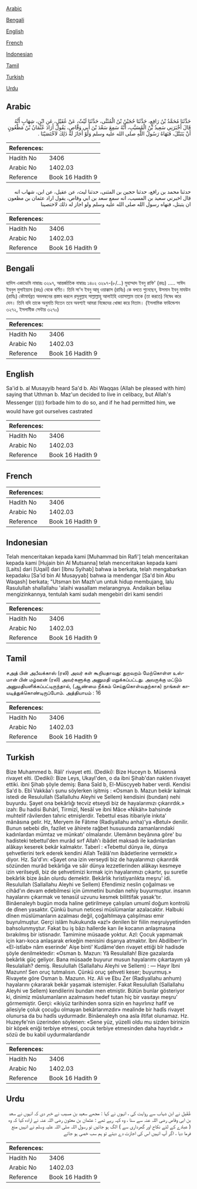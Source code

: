 [Arabic](#arabic)

[Bengali](#bengali)

[English](#english)

[French](#french)

[Indonesian](#indonesian)

[Tamil](#tamil)

[Turkish](#turkish)

[Urdu](#urdu)

## Arabic


<div dir="rtl" lang="ar" style={{fontSize:'larger',backgroundColor:'#f8f9fa',padding:20}}>
حَدَّثَنَا مُحَمَّدُ بْنُ رَافِعٍ، حَدَّثَنَا حُجَيْنُ بْنُ الْمُثَنَّى، حَدَّثَنَا لَيْثٌ، عَنْ عُقَيْلٍ، عَنِ ابْنِ، شِهَابٍ أَنَّهُ قَالَ أَخْبَرَنِي سَعِيدُ بْنُ الْمُسَيَّبِ، أَنَّهُ سَمِعَ سَعْدَ بْنَ أَبِي وَقَّاصٍ، يَقُولُ أَرَادَ عُثْمَانُ بْنُ مَظْعُونٍ أَنْ يَتَبَتَّلَ، فَنَهَاهُ رَسُولُ اللَّهِ صلى الله عليه وسلم وَلَوْ أَجَازَ لَهُ ذَلِكَ لاَخْتَصَيْنَا ‏.‏
</div>
<div style={{backgroundColor:'#f8f9fa',padding:20, marginBottom: 10}}><table> <thead> <tr> <th>References:</th> <th></th> </tr> </thead> <tbody><tr><td>Hadith No</td><td>3406</td></tr><tr><td>Arabic No</td><td>1402.03</td></tr><tr><td>Reference</td><td>Book 16 Hadith 9</td></tr></tbody></table></div>


<div dir="rtl" lang="ar" style={{fontSize:'larger',backgroundColor:'#f8f9fa',padding:20}}>
حدثنا محمد بن رافع، حدثنا حجين بن المثنى، حدثنا ليث، عن عقيل، عن ابن، شهاب انه قال اخبرني سعيد بن المسيب، انه سمع سعد بن ابي وقاص، يقول اراد عثمان بن مظعون ان يتبتل، فنهاه رسول الله صلى الله عليه وسلم ولو اجاز له ذلك لاختصينا
</div>
<div style={{backgroundColor:'#f8f9fa',padding:20, marginBottom: 10}}><table> <thead> <tr> <th>References:</th> <th></th> </tr> </thead> <tbody><tr><td>Hadith No</td><td>3406</td></tr><tr><td>Arabic No</td><td>1402.03</td></tr><tr><td>Reference</td><td>Book 16 Hadith 9</td></tr></tbody></table></div>

## Bengali


<div dir="ltr" lang="bn" style={{fontSize:'larger',backgroundColor:'#f8f9fa',padding:20}}>
হাদিস একাডেমি নাম্বারঃ ৩২৯৭, আন্তর্জাতিক নাম্বারঃ ১৪০২ ৩২৯৭-(৮/...) মুহাম্মাদ ইবনু রাফি' (রহঃ) ..... সাঈদ ইবনুল মুসাইয়্যাব (রহঃ) থেকে বর্ণিত। তিনি সা'দ ইবনু আবূ ওয়াক্কাস (রাযিঃ) কে বলতে শুনেছেন, উসমান ইবনু মাযউন (রাযিঃ) কৌমাৰ্যব্রত অবলম্বনের প্রস্তাব করলে রসূলুল্লাহ সাল্লাল্লাহু আলাইহি ওয়াসাল্লাম তাকে (তা করতে) নিষেধ করে দেন। তিনি যদি তাকে অনুমতি দিতেন তবে অবশ্যই আমরা নিজেদের খোজা করে নিতাম। (ইসলামিক ফাউন্ডেশন ৩২৭২, ইসলামীক সেন্টার ৩২৭০)
</div>
<div style={{backgroundColor:'#f8f9fa',padding:20, marginBottom: 10}}><table> <thead> <tr> <th>References:</th> <th></th> </tr> </thead> <tbody><tr><td>Hadith No</td><td>3406</td></tr><tr><td>Arabic No</td><td>1402.03</td></tr><tr><td>Reference</td><td>Book 16 Hadith 9</td></tr></tbody></table></div>

## English


<div dir="ltr" lang="en" style={{fontSize:'larger',backgroundColor:'#f8f9fa',padding:20}}>
Sa'id b. al Musayyib heard Sa'd b. Abi Waqqas (Allah be pleased with him) saying that Uthman b. Maz'un decided to live in celibacy, but Allah's Messenger (ﷺ) forbade him to do so, and if he had permitted him, we would have got ourselves castrated
</div>
<div style={{backgroundColor:'#f8f9fa',padding:20, marginBottom: 10}}><table> <thead> <tr> <th>References:</th> <th></th> </tr> </thead> <tbody><tr><td>Hadith No</td><td>3406</td></tr><tr><td>Arabic No</td><td>1402.03</td></tr><tr><td>Reference</td><td>Book 16 Hadith 9</td></tr></tbody></table></div>

## French


<div dir="ltr" lang="fr" style={{fontSize:'larger',backgroundColor:'#f8f9fa',padding:20}}>

</div>
<div style={{backgroundColor:'#f8f9fa',padding:20, marginBottom: 10}}><table> <thead> <tr> <th>References:</th> <th></th> </tr> </thead> <tbody><tr><td>Hadith No</td><td>3406</td></tr><tr><td>Arabic No</td><td>1402.03</td></tr><tr><td>Reference</td><td>Book 16 Hadith 9</td></tr></tbody></table></div>

## Indonesian


<div dir="ltr" lang="id" style={{fontSize:'larger',backgroundColor:'#f8f9fa',padding:20}}>
Telah menceritakan kepada kami [Muhammad bin Rafi'] telah menceritakan kepada kami [Hujain bin Al Mutsanna] telah menceritakan kepada kami [Laits] dari [Uqail] dari [Ibnu Syihab] bahwa ia berkata, telah mengabarkan kepadaku [Sa'id bin Al Musayyab] bahwa ia mendengar [Sa'd bin Abu Waqash] berkata; "Utsman bin Mazh'un untuk hidup membujang, lalu Rasulullah shallallahu 'alaihi wasallam melarangnya. Andaikan beliau mengizinkannya, tentulah kami sudah mengebiri diri kami sendiri
</div>
<div style={{backgroundColor:'#f8f9fa',padding:20, marginBottom: 10}}><table> <thead> <tr> <th>References:</th> <th></th> </tr> </thead> <tbody><tr><td>Hadith No</td><td>3406</td></tr><tr><td>Arabic No</td><td>1402.03</td></tr><tr><td>Reference</td><td>Book 16 Hadith 9</td></tr></tbody></table></div>

## Tamil


<div dir="ltr" lang="ta" style={{fontSize:'larger',backgroundColor:'#f8f9fa',padding:20}}>
சஅத் பின் அபீவக்காஸ் (ரலி) அவர் கள் கூறியதாவது: துறவறம் மேற்கொள்ள உஸ்மான் பின் மழ்ஊன் (ரலி) அவர்களுக்கு அனுமதி மறுக்கப்பட்டது. அவருக்கு மட்டும் அனுமதியளிக்கப்பட்டிருந்தால், (ஆண்மை நீக்கம் செய்துகொள்வதற்காக) நாங்கள் காயடித்துக்கொண்டிருப்போம். அத்தியாயம் : 16
</div>
<div style={{backgroundColor:'#f8f9fa',padding:20, marginBottom: 10}}><table> <thead> <tr> <th>References:</th> <th></th> </tr> </thead> <tbody><tr><td>Hadith No</td><td>3406</td></tr><tr><td>Arabic No</td><td>1402.03</td></tr><tr><td>Reference</td><td>Book 16 Hadith 9</td></tr></tbody></table></div>

## Turkish


<div dir="ltr" lang="tr" style={{fontSize:'larger',backgroundColor:'#f8f9fa',padding:20}}>
Bize Muhammed b. Râîi' rivayet etti. (Dediki): Bize Huceyn b. Müsennâ rivayet elti. (Dediki): Bize Leys, Ukayl'den, o da ibni Şihab'dan naklen rivayet ettiki. ibni Şihab şöyle demiş: Bana Saîd b, El-Müscyyeb haber verdi. Kendisi Sa'd b. Ebî Vakkâa'ı şunu söylerken işitmiş : «Osman b. Mazun bekâr kalmak istedi de Resulullah (Sallalluhu Aleyhi ve Sellem) kendisini (bundan) nehi buyurdu. Şayet ona bekârlığı tecviz etseydi biz de hayalarımızı çıkarırdık.» izah: Bu hadisi Buhârî, Tirmizî, Nesâî ve ibni Mâce «Nikâh» bahsinde muhtelif râvilerden tahric etmişlerdir. Tebettul esas itibariyle inkıta' mânâsına gelir. Hz, Meryem ile Fâtıme (Radiyallahu anha)'ya «Betul» denilir. Bunun sebebi dîn, fazilet ve âhirete rağbet hususunda zamanlarındaki kadınlardan mümtaz ve münkatı' olmalarıdır. Ulemânın beyânına göre' bu hadisteki tebettul'den murâd sırf Allah'ı ibâdet maksadı ile kadınlardan alâkayı keserek bekâr kalmaktır. Taberî : «Tebettul dünya ile, dünya şehvetlerini terk ederek kendini Alîah Teâlâ'nın ibâdetlerine vermektir.» diyor. Hz. Sa'd'ın: «Şayet ona izin verseydi biz de hayalarımızı çıkarırdık sözünden murâd bekârlığa ve sâir dünya lezzetlerinden alâkayı kesmeye izin verilseydi, biz de şehvetimizi kırmak için hayalarımızı çıkartır, şu suretle bekârlık bize âsân olurdu demektir. Bekârlık hıristiyanlıkta meşru' idi. Resulullah (Sallallahu Aleyhi ve Sellem) Efendimiz neslin çoğalması ve cihâd'ın devam edebilmesi için ümmetini bundan nehiy buyurmuştur. insanın hayalarını çıkarmak ve tenasül uzvunu kesmek bilittifak yasak'tır. Binâenaleyh bugün moda haline getirilmeye çalışılan umumî doğum kontrolü de dînen yasaktır. Çünkü bunun neticesi müslümanlar azalacaktır. Halbuki dînen müslümanların azalması değil, çoğaltılmaya çalışılması emir buyrulmuştur. Gerçi islâm hukukunda «az!» denilen bir fiilin meşruiyyetinden bahsolunmyştur. Fakat bu iş bâzı hallerde karı ile kocanın anlaşmasına bırakılmış bir istisnadır. Tamimine müsaade yoktur. Azl: Çocuk yapmamak için karı-koca anlaşarak erkeğin menisini dışarıya atmaktır. îbni Abdilberr'in «El-istîab» nâm eserinde' Aişe binti' Kudâme'den rivayet ettiği bîr hadisde şöyle denilmektedir: «Osman b. Mazun: Yâ Resulallah! Bize gazalarda bekârlık güç geliyor. Bana müsaade buyurur musun hayalarımı çıkartayım yâ Resulaliah? demiş. Resulullah (Sallallahu Aleyhi ve Sellem) : — Hayır îbni Mazunn! Sen oruç tutmalısın. Çünkü oruç şehveti keser; buyurmuş.» Rivayete göre Osman b. Mazunn. Hz. Ali ve Ebu Zer (Radiyallahu anhum) hayalarını çıkararak bekâr yaşamak istemişler. Fakat Resulullah (Sallallahu Aleyhi ve Sellem) kendilerini bundan men etmiştir. Bütün bunlar gösteriyor ki, dinimiz müslumanların azalmasını hedef tutan hiç bir vasıtayı meşru' görmemiştir. Gerçi: «ikiyüz tarihinden sonra sizin en hayırlınız hafif ve ailesiyle çoluk çocuğu olmayan bekârlarımzdır» mealinde bir hadîs rivayet olunursa da bu hadîs uydurmadır. Binâenaleyh ona asla iltifat olunamaz. Hz. Huzeyfe'nin üzerinden söylenen: «Sene yüz, yüzelli oldu mu sizden birinizin bir köpek eniği terbiye etmesi, çocuk terbiye etmesinden daha hayırlıdır.» sözü de bu kabil uydurmalardandır
</div>
<div style={{backgroundColor:'#f8f9fa',padding:20, marginBottom: 10}}><table> <thead> <tr> <th>References:</th> <th></th> </tr> </thead> <tbody><tr><td>Hadith No</td><td>3406</td></tr><tr><td>Arabic No</td><td>1402.03</td></tr><tr><td>Reference</td><td>Book 16 Hadith 9</td></tr></tbody></table></div>

## Urdu


<div dir="rtl" lang="ur" style={{fontSize:'larger',backgroundColor:'#f8f9fa',padding:20}}>
عُقَیل نے ابن شہاب سے روایت کی ، انہوں نے کہا : مجھے سعید بن مسیب نے خبر دی کہ انہوں نے سعد بن ابی وقاص رضی اللہ عنہ سے سنا ، وہ کہہ رہے تھے : عثمان بن معثون رضی اللہ عنہ نے ارادہ کیا کہ وہ ( عبادے کے لئے نکاح اور گھرداری سے ) الگ ہو جائیں تو رسول اللہ صلی اللہ علیہ وسلم نے انہیں منع فرما دیا ، اگر آپ انہیں اس کی اجازت دے دیتے تو ہم سب خصی ہو جاتے
</div>
<div style={{backgroundColor:'#f8f9fa',padding:20, marginBottom: 10}}><table> <thead> <tr> <th>References:</th> <th></th> </tr> </thead> <tbody><tr><td>Hadith No</td><td>3406</td></tr><tr><td>Arabic No</td><td>1402.03</td></tr><tr><td>Reference</td><td>Book 16 Hadith 9</td></tr></tbody></table></div>